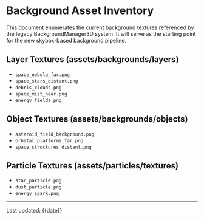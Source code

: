 # Background Asset Inventory

This document enumerates the current background textures referenced by the legacy BackgroundManager3D system. It will serve as the starting point for the new skybox-based background pipeline.

## Layer Textures (assets/backgrounds/layers)

- `space_nebula_far.png`
- `space_stars_distant.png`
- `debris_clouds.png`
- `space_mist_near.png`
- `energy_fields.png`

## Object Textures (assets/backgrounds/objects)

- `asteroid_field_background.png`
- `orbital_platforms_far.png`
- `space_structures_distant.png`

## Particle Textures (assets/particles/textures)

- `star_particle.png`
- `dust_particle.png`
- `energy_spark.png`

---

Last updated: {{date}}
